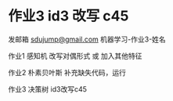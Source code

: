 # 作业3  id3 改写 c45

发邮箱 sdujump@gmail.com     机器学习-作业3-姓名

作业1   感知机   改写对偶形式   或  加入其他特征

作业2   朴素贝叶斯    补充缺失代码，运行

作业3   决策树   id3改写c45
